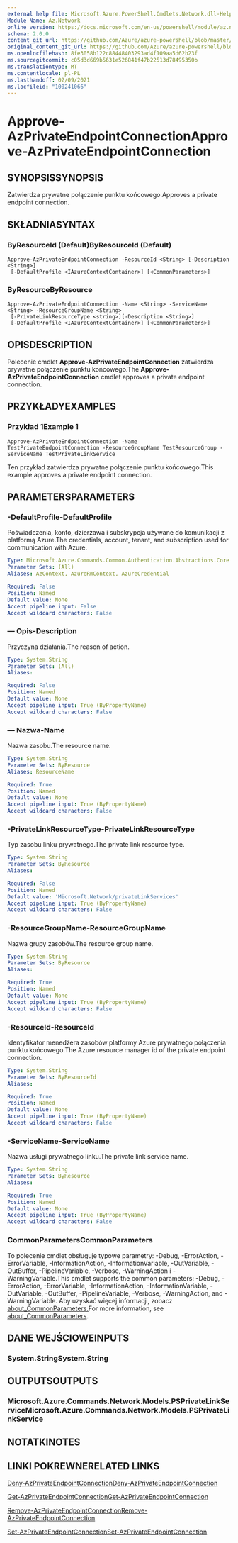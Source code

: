 ```yaml
---
external help file: Microsoft.Azure.PowerShell.Cmdlets.Network.dll-Help.xml
Module Name: Az.Network
online version: https://docs.microsoft.com/en-us/powershell/module/az.network/approve-azprivateendpointconnection
schema: 2.0.0
content_git_url: https://github.com/Azure/azure-powershell/blob/master/src/Network/Network/help/Approve-AzPrivateEndpointConnection.md
original_content_git_url: https://github.com/Azure/azure-powershell/blob/master/src/Network/Network/help/Approve-AzPrivateEndpointConnection.md
ms.openlocfilehash: 8fe3058b122c88448403293ad4f109aa5d62b23f
ms.sourcegitcommit: c05d3d669b5631e526841f47b22513d78495350b
ms.translationtype: MT
ms.contentlocale: pl-PL
ms.lasthandoff: 02/09/2021
ms.locfileid: "100241066"
---
```

# <span data-ttu-id="424bb-101">Approve-AzPrivateEndpointConnection</span><span class="sxs-lookup"><span data-stu-id="424bb-101">Approve-AzPrivateEndpointConnection</span></span>

## <span data-ttu-id="424bb-102">SYNOPSIS</span><span class="sxs-lookup"><span data-stu-id="424bb-102">SYNOPSIS</span></span>
<span data-ttu-id="424bb-103">Zatwierdza prywatne połączenie punktu końcowego.</span><span class="sxs-lookup"><span data-stu-id="424bb-103">Approves a private endpoint connection.</span></span>

## <span data-ttu-id="424bb-104">SKŁADNIA</span><span class="sxs-lookup"><span data-stu-id="424bb-104">SYNTAX</span></span>

### <span data-ttu-id="424bb-105">ByResourceId (Default)</span><span class="sxs-lookup"><span data-stu-id="424bb-105">ByResourceId (Default)</span></span>
```
Approve-AzPrivateEndpointConnection -ResourceId <String> [-Description <String>]
 [-DefaultProfile <IAzureContextContainer>] [<CommonParameters>]
```

### <span data-ttu-id="424bb-106">ByResource</span><span class="sxs-lookup"><span data-stu-id="424bb-106">ByResource</span></span>
```
Approve-AzPrivateEndpointConnection -Name <String> -ServiceName <String> -ResourceGroupName <String>
 [-PrivateLinkResourceType <string>][-Description <String>]
 [-DefaultProfile <IAzureContextContainer>] [<CommonParameters>]
```

## <span data-ttu-id="424bb-107">OPIS</span><span class="sxs-lookup"><span data-stu-id="424bb-107">DESCRIPTION</span></span>
<span data-ttu-id="424bb-108">Polecenie cmdlet **Approve-AzPrivateEndpointConnection** zatwierdza prywatne połączenie punktu końcowego.</span><span class="sxs-lookup"><span data-stu-id="424bb-108">The **Approve-AzPrivateEndpointConnection** cmdlet approves a private endpoint connection.</span></span>

## <span data-ttu-id="424bb-109">PRZYKŁADY</span><span class="sxs-lookup"><span data-stu-id="424bb-109">EXAMPLES</span></span>

### <span data-ttu-id="424bb-110">Przykład 1</span><span class="sxs-lookup"><span data-stu-id="424bb-110">Example 1</span></span>
```
Approve-AzPrivateEndpointConnection -Name TestPrivateEndpointConnection -ResourceGroupName TestResourceGroup -ServiceName TestPrivateLinkService
```

<span data-ttu-id="424bb-111">Ten przykład zatwierdza prywatne połączenie punktu końcowego.</span><span class="sxs-lookup"><span data-stu-id="424bb-111">This example approves a private endpoint connection.</span></span>

## <span data-ttu-id="424bb-112">PARAMETERS</span><span class="sxs-lookup"><span data-stu-id="424bb-112">PARAMETERS</span></span>

### <span data-ttu-id="424bb-113">-DefaultProfile</span><span class="sxs-lookup"><span data-stu-id="424bb-113">-DefaultProfile</span></span>
<span data-ttu-id="424bb-114">Poświadczenia, konto, dzierżawa i subskrypcja używane do komunikacji z platformą Azure.</span><span class="sxs-lookup"><span data-stu-id="424bb-114">The credentials, account, tenant, and subscription used for communication with Azure.</span></span>

```yaml
Type: Microsoft.Azure.Commands.Common.Authentication.Abstractions.Core.IAzureContextContainer
Parameter Sets: (All)
Aliases: AzContext, AzureRmContext, AzureCredential

Required: False
Position: Named
Default value: None
Accept pipeline input: False
Accept wildcard characters: False
```

### <span data-ttu-id="424bb-115">— Opis</span><span class="sxs-lookup"><span data-stu-id="424bb-115">-Description</span></span>
<span data-ttu-id="424bb-116">Przyczyna działania.</span><span class="sxs-lookup"><span data-stu-id="424bb-116">The reason of action.</span></span>

```yaml
Type: System.String
Parameter Sets: (All)
Aliases:

Required: False
Position: Named
Default value: None
Accept pipeline input: True (ByPropertyName)
Accept wildcard characters: False
```

### <span data-ttu-id="424bb-117">— Nazwa</span><span class="sxs-lookup"><span data-stu-id="424bb-117">-Name</span></span>
<span data-ttu-id="424bb-118">Nazwa zasobu.</span><span class="sxs-lookup"><span data-stu-id="424bb-118">The resource name.</span></span>

```yaml
Type: System.String
Parameter Sets: ByResource
Aliases: ResourceName

Required: True
Position: Named
Default value: None
Accept pipeline input: True (ByPropertyName)
Accept wildcard characters: False
```

### <span data-ttu-id="424bb-119">-PrivateLinkResourceType</span><span class="sxs-lookup"><span data-stu-id="424bb-119">-PrivateLinkResourceType</span></span>
<span data-ttu-id="424bb-120">Typ zasobu linku prywatnego.</span><span class="sxs-lookup"><span data-stu-id="424bb-120">The private link resource type.</span></span>

```yaml
Type: System.String
Parameter Sets: ByResource
Aliases:

Required: False
Position: Named
Default value: 'Microsoft.Network/privateLinkServices'
Accept pipeline input: True (ByPropertyName)
Accept wildcard characters: False
```

### <span data-ttu-id="424bb-121">-ResourceGroupName</span><span class="sxs-lookup"><span data-stu-id="424bb-121">-ResourceGroupName</span></span>
<span data-ttu-id="424bb-122">Nazwa grupy zasobów.</span><span class="sxs-lookup"><span data-stu-id="424bb-122">The resource group name.</span></span>

```yaml
Type: System.String
Parameter Sets: ByResource
Aliases:

Required: True
Position: Named
Default value: None
Accept pipeline input: True (ByPropertyName)
Accept wildcard characters: False
```

### <span data-ttu-id="424bb-123">-ResourceId</span><span class="sxs-lookup"><span data-stu-id="424bb-123">-ResourceId</span></span>
<span data-ttu-id="424bb-124">Identyfikator menedżera zasobów platformy Azure prywatnego połączenia punktu końcowego.</span><span class="sxs-lookup"><span data-stu-id="424bb-124">The Azure resource manager id of the private endpoint connection.</span></span>

```yaml
Type: System.String
Parameter Sets: ByResourceId
Aliases:

Required: True
Position: Named
Default value: None
Accept pipeline input: True (ByPropertyName)
Accept wildcard characters: False
```

### <span data-ttu-id="424bb-125">-ServiceName</span><span class="sxs-lookup"><span data-stu-id="424bb-125">-ServiceName</span></span>
<span data-ttu-id="424bb-126">Nazwa usługi prywatnego linku.</span><span class="sxs-lookup"><span data-stu-id="424bb-126">The private link service name.</span></span>

```yaml
Type: System.String
Parameter Sets: ByResource
Aliases:

Required: True
Position: Named
Default value: None
Accept pipeline input: True (ByPropertyName)
Accept wildcard characters: False
```


### <span data-ttu-id="424bb-127">CommonParameters</span><span class="sxs-lookup"><span data-stu-id="424bb-127">CommonParameters</span></span>
<span data-ttu-id="424bb-128">To polecenie cmdlet obsługuje typowe parametry: -Debug, -ErrorAction, -ErrorVariable, -InformationAction, -InformationVariable, -OutVariable, -OutBuffer, -PipelineVariable, -Verbose, -WarningAction i -WarningVariable.</span><span class="sxs-lookup"><span data-stu-id="424bb-128">This cmdlet supports the common parameters: -Debug, -ErrorAction, -ErrorVariable, -InformationAction, -InformationVariable, -OutVariable, -OutBuffer, -PipelineVariable, -Verbose, -WarningAction, and -WarningVariable.</span></span> <span data-ttu-id="424bb-129">Aby uzyskać więcej informacji, zobacz [about_CommonParameters.](http://go.microsoft.com/fwlink/?LinkID=113216)</span><span class="sxs-lookup"><span data-stu-id="424bb-129">For more information, see [about_CommonParameters](http://go.microsoft.com/fwlink/?LinkID=113216).</span></span>

## <span data-ttu-id="424bb-130">DANE WEJŚCIOWE</span><span class="sxs-lookup"><span data-stu-id="424bb-130">INPUTS</span></span>

### <span data-ttu-id="424bb-131">System.String</span><span class="sxs-lookup"><span data-stu-id="424bb-131">System.String</span></span>

## <span data-ttu-id="424bb-132">OUTPUTS</span><span class="sxs-lookup"><span data-stu-id="424bb-132">OUTPUTS</span></span>

### <span data-ttu-id="424bb-133">Microsoft.Azure.Commands.Network.Models.PSPrivateLinkService</span><span class="sxs-lookup"><span data-stu-id="424bb-133">Microsoft.Azure.Commands.Network.Models.PSPrivateLinkService</span></span>

## <span data-ttu-id="424bb-134">NOTATKI</span><span class="sxs-lookup"><span data-stu-id="424bb-134">NOTES</span></span>

## <span data-ttu-id="424bb-135">LINKI POKREWNE</span><span class="sxs-lookup"><span data-stu-id="424bb-135">RELATED LINKS</span></span>

[<span data-ttu-id="424bb-136">Deny-AzPrivateEndpointConnection</span><span class="sxs-lookup"><span data-stu-id="424bb-136">Deny-AzPrivateEndpointConnection</span></span>](./Deny-AzPrivateEndpointConnection.md)

[<span data-ttu-id="424bb-137">Get-AzPrivateEndpointConnection</span><span class="sxs-lookup"><span data-stu-id="424bb-137">Get-AzPrivateEndpointConnection</span></span>](./Get-AzPrivateEndpointConnection.md)

[<span data-ttu-id="424bb-138">Remove-AzPrivateEndpointConnection</span><span class="sxs-lookup"><span data-stu-id="424bb-138">Remove-AzPrivateEndpointConnection</span></span>](./Remove-AzPrivateEndpointConnection.md)

[<span data-ttu-id="424bb-139">Set-AzPrivateEndpointConnection</span><span class="sxs-lookup"><span data-stu-id="424bb-139">Set-AzPrivateEndpointConnection</span></span>](./Set-AzPrivateEndpointConnection.md)